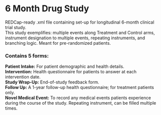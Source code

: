 # 6 Month Drug Study
REDCap-ready .xml file containing set-up for longitudinal 6-month clinical trial study.\
This study exemplifies: multiple events along Treatment and Control arms, instrument designation to multiple events, repeating instruments, and branching logic. Meant for pre-randomized patients.

### Contains 5 forms:
**Patient Intake:** For patient demographic and health details. \
**Intervention:** Health questionnaire for patients to answer at each intervention date. \
**Study Wrap-Up:** End-of-study feedback form. \
**Follow Up:** A 1-year follow-up health questionnaire; for treatment patients only. \
**Novel Medical Event:** To record any medical events patients experience during the course of the study. Repeating instrument, can be filled multiple times. 
